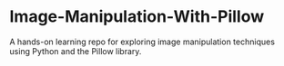 # Image-Manipulation-With-Pillow
A hands-on learning repo for exploring image manipulation techniques using Python and the Pillow library.
